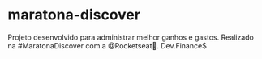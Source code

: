 # maratona-discover
Projeto desenvolvido para administrar melhor ganhos e gastos. Realizado na #MaratonaDiscover com a @Rocketseat🚀. Dev.Finance$
